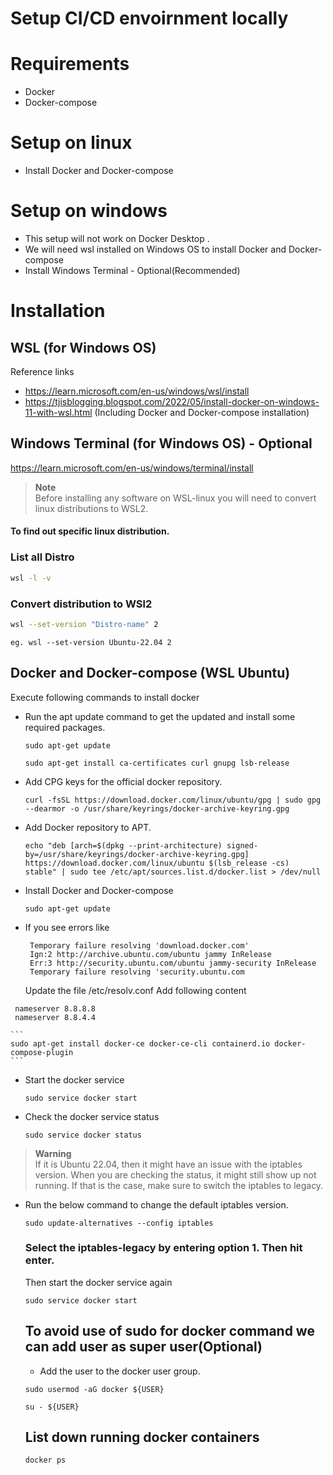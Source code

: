 # Setup CI/CD envoirnment locally
# Requirements
  * Docker 
  * Docker-compose
  
  
# Setup on linux
  * Install Docker and Docker-compose
# Setup on windows
  * This setup will not work on Docker Desktop .
  * We will need wsl installed on Windows OS to install Docker and Docker-compose
  * Install Windows Terminal - Optional(Recommended)
  
# Installation
  ## WSL (for Windows OS)
  Reference links 
  * https://learn.microsoft.com/en-us/windows/wsl/install
  * https://tjisblogging.blogspot.com/2022/05/install-docker-on-windows-11-with-wsl.html (Including Docker and Docker-compose installation)
  ## Windows Terminal (for Windows OS) - Optional
  https://learn.microsoft.com/en-us/windows/terminal/install
  
  > **Note** <br>
  >  Before installing any software on WSL-linux you will need to convert linux distributions to WSL2.
   
   #### To find out specific linux distribution. 
   ### List all Distro <br>
    
   ```bash 
   wsl -l -v
   ```
   
   ### Convert distribution to WSl2 
    
   ```bash
   wsl --set-version "Distro-name" 2
   ```
    
    eg. wsl --set-version Ubuntu-22.04 2
  
  ## Docker and Docker-compose (WSL Ubuntu)
  Execute following commands to install docker
  * Run the apt update command to get the updated and install some required packages.
    ```
    sudo apt-get update
    ```
    ```
    sudo apt-get install ca-certificates curl gnupg lsb-release
    ```
    
  * Add CPG keys for the official docker repository.
    ```
    curl -fsSL https://download.docker.com/linux/ubuntu/gpg | sudo gpg --dearmor -o /usr/share/keyrings/docker-archive-keyring.gpg
    ```
  * Add Docker repository to APT.
    ```
    echo "deb [arch=$(dpkg --print-architecture) signed-by=/usr/share/keyrings/docker-archive-keyring.gpg] https://download.docker.com/linux/ubuntu $(lsb_release -cs)     stable" | sudo tee /etc/apt/sources.list.d/docker.list > /dev/null
    ```
  
  * Install Docker and Docker-compose
    ```
    sudo apt-get update
    ```
  * If you see errors like 
    ```
     Temporary failure resolving 'download.docker.com'
     Ign:2 http://archive.ubuntu.com/ubuntu jammy InRelease
     Err:3 http://security.ubuntu.com/ubuntu jammy-security InRelease
     Temporary failure resolving 'security.ubuntu.com
    ```
    Update the file /etc/resolv.conf Add following content
   ```
    nameserver 8.8.8.8
    nameserver 8.8.4.4
   ```
    
    ```
    sudo apt-get install docker-ce docker-ce-cli containerd.io docker-compose-plugin
    ```
  
  * Start the docker service
    ```
    sudo service docker start
    ```
  * Check the docker service status
    ```
    sudo service docker status
    ```
  > **Warning** <br>
  > If it is Ubuntu 22.04, then it might have an issue with the iptables version. When you are checking the status, it might still show up not running. If that is          the case, make sure to switch the iptables to legacy.
  * Run the below command to change the default iptables version.
    ```
    sudo update-alternatives --config iptables
    ```
    ### Select the iptables-legacy by entering option 1. Then hit enter.
    Then start the docker service again <br>
    ```
    sudo service docker start
    ```
    ## To avoid use of sudo for docker command we can add user as super user(Optional)
     * Add the user to the docker user group.
    ```
    sudo usermod -aG docker ${USER}
    ```
    ```
    su - ${USER}
    ```
       
    ## List down running docker containers
    ```
    docker ps
    ```
    
    
